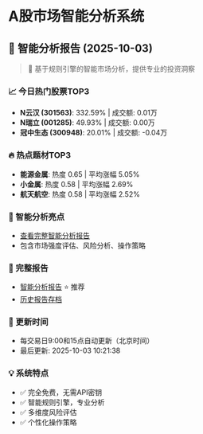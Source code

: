 # A股市场智能分析系统

## 🤖 智能分析报告 (2025-10-03)

> 🚀 基于规则引擎的智能市场分析，提供专业的投资洞察

### 📈 今日热门股票TOP3
- **N云汉 (301563)**: 332.59% | 成交额: 0.01万
- **N瑞立 (001285)**: 49.93% | 成交额: 0.00万
- **冠中生态 (300948)**: 20.01% | 成交额: -0.04万

### 🔥 热点题材TOP3
- **能源金属**: 热度 0.65 | 平均涨幅 5.05%
- **小金属**: 热度 0.58 | 平均涨幅 2.69%
- **航天航空**: 热度 0.58 | 平均涨幅 2.52%

### 🤖 智能分析亮点
- [查看完整智能分析报告](reports/enhanced_report_2025-10-03.md)
- 包含市场强度评估、风险分析、操作策略

### 📄 完整报告
- [智能分析报告](reports/enhanced_report_2025-10-03.md) ⭐ 推荐
- [历史报告存档](reports/)

### 🔄 更新时间
- 每交易日9:00和15点自动更新（北京时间）
- 最后更新: 2025-10-03 10:21:38

### 💡 系统特点
- ✅ 完全免费，无需API密钥
- ✅ 智能规则引擎，专业分析
- ✅ 多维度风险评估
- ✅ 个性化操作策略
